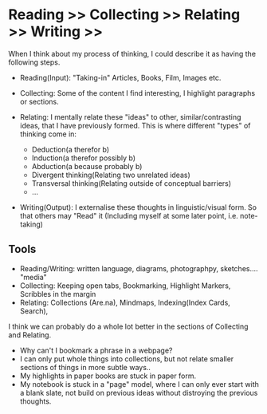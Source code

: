 Reading >> Collecting >> Relating >> Writing >>
===============================================

When I think about my process of thinking, I could describe it as having the following steps.

- Reading(Input): "Taking-in" Articles, Books, Film, Images etc.

- Collecting: Some of the content I find interesting, I highlight paragraphs or sections.

- Relating: I mentally relate these "ideas" to other, similar/contrasting ideas, that I have previously formed. This is where different "types" of thinking come in:
	- Deduction(a therefor b)
	- Induction(a therefor possibly b)
	- Abduction(a because probably b)
	- Divergent thinking(Relating two unrelated ideas)
	- Transversal thinking(Relating outside of conceptual barriers)
	- ...

- Writing(Output): I externalise these thoughts in linguistic/visual form. So that others may "Read" it (Including myself at some later point, i.e. note-taking)


## Tools
- Reading/Writing: written language, diagrams, photographpy, sketches.... "media"
- Collecting: Keeping open tabs, Bookmarking, Highlight Markers, Scribbles in the margin
- Relating: Collections (Are.na), Mindmaps, Indexing(Index Cards, Search),

I think we can probably do a whole lot better in the sections of Collecting and Relating.
- Why can't I bookmark a phrase in a webpage?
- I can only put whole things into collections, but not relate smaller sections of things in more subtle ways..
- My highlights in paper books are stuck in paper form.
- My notebook is stuck in a "page" model, where I can only ever start with a blank slate, not build on previous ideas without distroying the previous thoughts.
